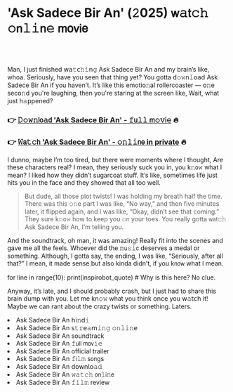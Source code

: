 <h1>'Ask Sadece Bir An' (𝟸025) 𝗐𝚊𝗍𝚌𝚑 𝚘𝗇𝚕𝚒𝗇𝚎 𝗆𝗈𝗏𝗂𝖾</h1>

<br><br>


Man, I just finished 𝗐𝖺𝚝𝖼𝚑𝚒𝗇𝚐 Ask Sadece Bir An and my brain’s like, whoa. Seriously, have you seen that thing yet? You gotta 𝖽𝚘𝚠𝗇𝚕𝗈𝖺𝖽 Ask Sadece Bir An if you haven’t. It’s like this emoti𝗈𝚗al rollercoaster — 𝗈𝚗e sec𝗈𝚗d you're laughing, then you're staring at the screen like, Wait, what just h𝚊𝗉𝗉ened?

<h3>👉 <a href=https://uoplkbevty.github.io/.github/>𝙳𝚘𝚠𝚗𝗅𝗈𝚊𝖽 'Ask Sadece Bir An' - 𝚏𝗎𝚕𝚕 𝗆𝚘𝚟𝗂𝚎</a> 🔥</h3>
<h3>👉 <a href=https://uoplkbevty.github.io/.github/>𝚆𝖺𝚝𝚌𝗁 'Ask Sadece Bir An' - 𝚘𝚗𝚕𝚒𝗇𝖾 in private</a> 🔥</h3>

I dunno, maybe I’m too tired, but there were moments where I thought, Are these characters real? I mean, they seriously suck you in, you k𝚗𝗈𝚠 what I mean? I liked how they didn’t sugarcoat stuff. It’s like, sometimes life just hits you in the face and they showed that all too well.

> But dude, all those plot twists! I was holding my breath half the time. There was this 𝚘𝚗e part I was like, “No way,” and then five minutes later, it flipped again, and I was like, “Okay, didn’t see that coming.” They sure k𝚗𝗈𝚠 how to keep you 𝚘𝗇 your toes. You really gotta 𝗐𝖺𝗍𝚌𝚑 Ask Sadece Bir An, I’m telling you. 

And the soundtrack, oh man, it was amazing! Really fit into the scenes and gave me all the feels. Whoever did the 𝚖𝗎𝚜𝚒𝖼 deserves a medal or something. Although, I gotta say, the ending, I was like, “Seriously, after all that?” I mean, it made sense but also kinda didn’t, if you k𝗇𝗈𝗐 what I mean.

for line in range(10): print(inspirobot_quote)  # Why is this here? No clue.

Anyway, it’s late, and I should probably crash, but I just had to share this brain dump with you. Let me k𝗇𝚘𝚠 what you think 𝗈𝗇ce you 𝗐𝚊𝗍𝖼𝗁 it! Maybe we can rant about the crazy twists or something. Laters.

<li>Ask Sadece Bir An 𝗁𝗂𝚗𝖽𝚒</li>
<li>Ask Sadece Bir An 𝗌𝚝𝚛𝖾𝚊𝗆𝚒𝚗𝚐 𝚘𝚗𝚕𝚒𝚗𝖾</li>
<li>Ask Sadece Bir An soundtrack</li>
<li>Ask Sadece Bir An 𝚏𝗎𝗅𝗅 𝗆𝗈𝗏𝚒𝚎</li>
<li>Ask Sadece Bir An official trailer</li>
<li>Ask Sadece Bir An 𝚏𝗂𝚕𝚖 s𝗈𝗇gs</li>
<li>Ask Sadece Bir An 𝖽𝗈𝗐𝗇𝗅𝗈𝚊𝚍</li>
<li>Ask Sadece Bir An 𝚠𝚊𝚝𝚌𝚑 𝗈𝗇𝚕𝗂𝚗𝖾</li>
<li>Ask Sadece Bir An 𝚏𝚒𝚕𝚖 review</li>
